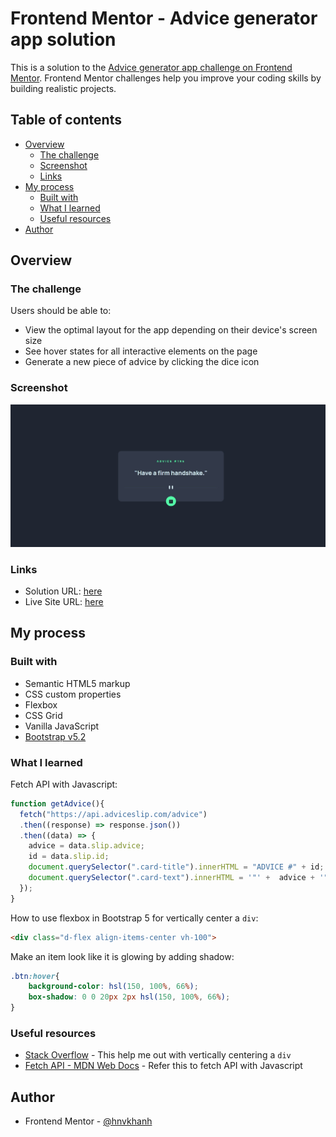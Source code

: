 # Frontend Mentor - Advice generator app solution

This is a solution to the [Advice generator app challenge on Frontend Mentor](https://www.frontendmentor.io/challenges/advice-generator-app-QdUG-13db). Frontend Mentor challenges help you improve your coding skills by building realistic projects.

## Table of contents

- [Overview](#overview)
  - [The challenge](#the-challenge)
  - [Screenshot](#screenshot)
  - [Links](#links)
- [My process](#my-process)
  - [Built with](#built-with)
  - [What I learned](#what-i-learned)
  - [Useful resources](#useful-resources)
- [Author](#author)


## Overview

### The challenge

Users should be able to:

- View the optimal layout for the app depending on their device's screen size
- See hover states for all interactive elements on the page
- Generate a new piece of advice by clicking the dice icon

### Screenshot

![](./screenshot.jpg)



### Links

- Solution URL: [here](https://github.com/hnvkhanh/advice-generator-app-main)
- Live Site URL: [here](https://hnvkhanh.github.io/advice-generator-app-main/)

## My process

### Built with

- Semantic HTML5 markup
- CSS custom properties
- Flexbox
- CSS Grid
- Vanilla JavaScript
- [Bootstrap v5.2](https://getbootstrap.com/docs/5.2/getting-started/introduction/)

### What I learned

Fetch API with Javascript:
```js
function getAdvice(){
  fetch("https://api.adviceslip.com/advice")
  .then((response) => response.json())
  .then((data) => {
    advice = data.slip.advice;
    id = data.slip.id;
    document.querySelector(".card-title").innerHTML = "ADVICE #" + id;
    document.querySelector(".card-text").innerHTML = '"' +  advice + '"';
  });
}
```

How to use flexbox in Bootstrap 5 for vertically center a `div`:

```html
<div class="d-flex align-items-center vh-100">
```

Make an item look like it is glowing by adding shadow:
```css
.btn:hover{
    background-color: hsl(150, 100%, 66%);
    box-shadow: 0 0 20px 2px hsl(150, 100%, 66%);    
}
```

### Useful resources

- [Stack Overflow](https://stackoverflow.com/questions/22196587/how-to-vertically-center-a-container-in-bootstrap) - This help me out with vertically centering a `div`
- [Fetch API - MDN Web Docs](https://developer.mozilla.org/en-US/docs/Web/API/Fetch_API/Using_Fetch) - Refer this to fetch API with Javascript


## Author

- Frontend Mentor - [@hnvkhanh](https://www.frontendmentor.io/profile/hnvkhanh)



